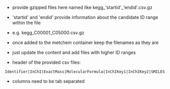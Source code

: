 - provide gzipped files here named like kegg_'startid'_'endid'.csv.gz
- 'startid' and 'endid' provide information about the candidate ID range within the file
- e.g. kegg_C00001_C05000.csv.gz
- once added to the metchem container keep the filenames as they are
- just update the content and add files with higher ID ranges

- header of the provided csv files:
```
Identifier|InChI|ExactMass|MolecularFormula|InChIKey1|InChIKey2|SMILES|Name|InChIKey3
```
- columns need to be tab separated
